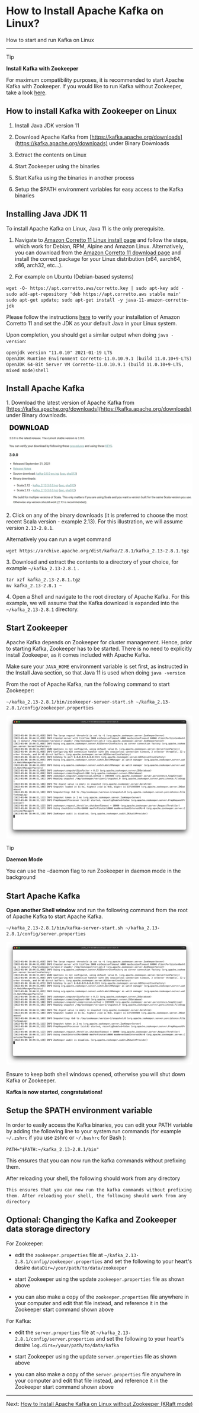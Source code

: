 How to Install Apache Kafka on Linux?
=====================================

How to start and run Kafka on Linux

* * *

> [!TIP]
> **Install Kafka with Zookeeper**
>
> For maximum compatibility purposes, it is recommended to start Apache Kafka with Zookeeper. If you would like to run Kafka without Zookeeper, take a look [here](/kafka/how-to-install-apache-kafka-on-linux-without-zookeeper-kraft-mode/).

How to install Kafka with Zookeeper on Linux
--------------------------------------------

[](#How-to-install-Kafka-with-Zookeeper-on-Linux-0)

1.  Install Java JDK version 11
    
2.  Download Apache Kafka from [https://kafka.apache.org/downloads](https://kafka.apache.org/downloads) under Binary Downloads
    
3.  Extract the contents on Linux
    
4.  Start Zookeeper using the binaries
    
5.  Start Kafka using the binaries in another process
    
6.  Setup the $PATH environment variables for easy access to the Kafka binaries
    

Installing Java JDK 11
----------------------

[](#Installing-Java-JDK-11-1)

To install Apache Kafka on Linux, Java 11 is the only prerequisite.

1.  Navigate to [Amazon Corretto 11 Linux install page](https://docs.aws.amazon.com/corretto/latest/corretto-11-ug/linux-info.html) and follow the steps, which work for Debian, RPM, Alpine and Amazon Linux. Alternatively, you can download from the [Amazon Corretto 11 download page](https://docs.aws.amazon.com/corretto/latest/corretto-11-ug/downloads-list.html) and install the correct package for your Linux distribution (x64, aarch64, x86, arch32, etc...).
    
2.  For example on Ubuntu (Debian-based systems)
    

```
wget -O- https://apt.corretto.aws/corretto.key | sudo apt-key add -
sudo add-apt-repository 'deb https://apt.corretto.aws stable main'
sudo apt-get update; sudo apt-get install -y java-11-amazon-corretto-jdk
```

Please follow the instructions [here](https://docs.aws.amazon.com/corretto/latest/corretto-11-ug/generic-linux-install.html) to verify your installation of Amazon Corretto 11 and set the JDK as your default Java in your Linux system.

Upon completion, you should get a similar output when doing `java -version`:

```
openjdk version "11.0.10" 2021-01-19 LTS
OpenJDK Runtime Environment Corretto-11.0.10.9.1 (build 11.0.10+9-LTS)
OpenJDK 64-Bit Server VM Corretto-11.0.10.9.1 (build 11.0.10+9-LTS, mixed mode)shell
```

Install Apache Kafka
--------------------

[](#Install-Apache-Kafka-2)

1\. Download the latest version of Apache Kafka from [https://kafka.apache.org/downloads](https://kafka.apache.org/downloads) under Binary downloads.

![The download page for Apache Kafka where you can download and install Kafka.](../static/images/image__29_.webp "Install Kafka - Apache Kafka Download")

2\. Click on any of the binary downloads (it is preferred to choose the most recent Scala version - example 2.13). For this illustration, we will assume version `2.13-2.8.1`.

Alternatively you can run a wget command

```
wget https://archive.apache.org/dist/kafka/2.8.1/kafka_2.13-2.8.1.tgz
```

3\. Download and extract the contents to a directory of your choice, for example `~/kafka_2.13-2.8.1` .

```
tar xzf kafka_2.13-2.8.1.tgz
mv kafka_2.13-2.8.1 ~
```

4\. Open a Shell and navigate to the root directory of Apache Kafka. For this example, we will assume that the Kafka download is expanded into the `~/kafka_2.13-2.8.1` directory.

Start Zookeeper
---------------

[](#Start-Zookeeper-3)

Apache Kafka depends on Zookeeper for cluster management. Hence, prior to starting Kafka, Zookeeper has to be started. There is no need to explicitly install Zookeeper, as it comes included with Apache Kafka.

Make sure your `JAVA_HOME` environment variable is set first, as instructed in the Install Java section, so that Java 11 is used when doing `java -version`

From the root of Apache Kafka, run the following command to start Zookeeper:

```
~/kafka_2.13-2.8.1/bin/zookeeper-server-start.sh ~/kafka_2.13-2.8.1/config/zookeeper.properties
```

![Screenshot showing the process for launching Zookeeper for Kafka on Linux](../static/images/Screen_Shot_2022-01-06_at_18.webp "Starting Zookeeper for Apache Kafka on Linux")

> [!TIP]
> **Daemon Mode**
>
> You can use the -daemon flag to run Zookeeper in daemon mode in the background

Start Apache Kafka
------------------

[](#Start-Apache-Kafka-4)

**Open another Shell window** and run the following command from the root of Apache Kafka to start Apache Kafka.

```
~/kafka_2.13-2.8.1/bin/kafka-server-start.sh ~/kafka_2.13-2.8.1/config/server.properties
```

![Screenshot showing Kafka launching on Linux](../static/images/Screen_Shot_2022-01-06_at_18.webp "Starting Apache Kafka on Linux")

Ensure to keep both shell windows opened, otherwise you will shut down Kafka or Zookeeper.

**Kafka is now started, congratulations!**

Setup the $PATH environment variable
------------------------------------

[](#Setup-the-$PATH-environment-variable-5)

In order to easily access the Kafka binaries, you can edit your PATH variable by adding the following line to your system run commands (for example `~/.zshrc` if you use zshrc or `~/.bashrc` for Bash ):

`PATH="$PATH:~/kafka_2.13-2.8.1/bin"`

This ensures that you can now run the kafka commands without prefixing them.

After reloading your shell, the following should work from any directory

```
This ensures that you can now run the kafka commands without prefixing them. After reloading your shell, the following should work from any directory
```

Optional: Changing the Kafka and Zookeeper data storage directory
-----------------------------------------------------------------

[](#Optional:-Changing-the-Kafka-and-Zookeeper-data-storage-directory-6)

For Zookeeper:

*   edit the `zookeeper.properties` file at `~/kafka_2.13-2.8.1/config/zookeeper.properties` and set the following to your heart's desire `dataDir=/your/path/to/data/zookeeper`
    
*   start Zookeeper using the update `zookeeper.properties` file as shown above
    
*   you can also make a copy of the `zookeeper.properties` file anywhere in your computer and edit that file instead, and reference it in the Zookeeper start command shown above
    

For Kafka:

*   edit the `server.properties` file at `~/kafka_2.13-2.8.1/config/server.properties` and set the following to your heart's desire `log.dirs=/your/path/to/data/kafka`
    
*   start Zookeeper using the update `server.properties` file as shown above
    
*   you can also make a copy of the `server.properties` file anywhere in your computer and edit that file instead, and reference it in the Zookeeper start command shown above

---
Next: [How to Install Apache Kafka on Linux without Zookeeper (KRaft mode)](https://github.com/AbdoMusk/Apache-Kafka/blob/main/2-%20Starting%20Kafka/6-%20How%20to%20Install%20Apache%20Kafka%20on%20Linux%20without%20Zookeeper%20%28KRaft%20mode%29.md)